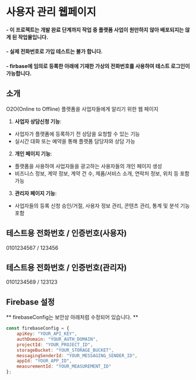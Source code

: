 # 사용자 관리 웹페이지
#### - 이 프로젝트는 개발 완료 단계까지 작업 중 플랫폼 사업이 원만하지 않아 배포되지는 않게 된 작업물입니다.
#### - 실제 전화번호로 가입 테스트는 불가 합니다.
#### - firbase에 임의로 등록한 아래에 기재한 가상의 전화번호를 사용하여 테스트 로그인이 가능합니다.

## 소개
O2O(Online to Offline) 플랫폼을 사업자들에게 알리기 위한 웹 페이지

1. **사업자 상담신청 기능**:
- 사업자가 플랫폼에 등록하기 전 상담을 요청할 수 있는 기능
- 실시간 대화 또는 예약을 통해 플랫폼 담당자와 상담 가능

2. **개인 페이지 기능**:
- 플랫폼을 사용하여 사업자들을 광고하는 사용자들의 개인 페이지 생성
- 비즈니스 정보, 계약 정보, 계약 건 수, 제품/서비스 소개, 연락처 정보, 위치 등 포함 가능

3. **관리자 페이지 기능**:
- 사업자들의 등록 신청 승인/거절, 사용자 정보 관리, 콘텐츠 관리, 통계 및 분석 기능 포함

## 테스트용 전화번호 / 인증번호(사용자)
0101234567 /
123456

## 테스트용 전화번호 / 인증번호(관리자)
0101234569 /
123123

## Firebase 설정

** firebaseConfig는 보안상 아래처럼 수정되어 있습니다. **

```javascript
const firebaseConfig = {
    apiKey: "YOUR_API_KEY",
    authDomain: "YOUR_AUTH_DOMAIN",
    projectId: "YOUR_PROJECT_ID",
    storageBucket: "YOUR_STORAGE_BUCKET",
    messagingSenderId: "YOUR_MESSAGING_SENDER_ID",
    appId: "YOUR_APP_ID",
    measurementId: "YOUR_MEASUREMENT_ID"
};
